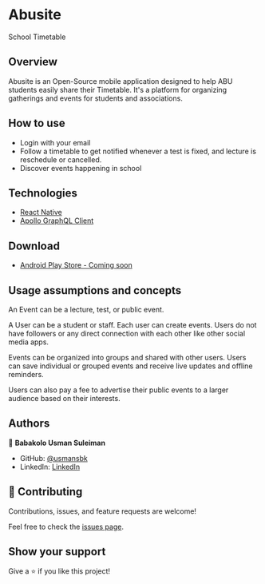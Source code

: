 # Abusite

School Timetable

## Overview

Abusite is an Open-Source mobile application designed to help ABU students easily share their Timetable. It's a platform for organizing gatherings and events for students and associations.

## How to use

- Login with your email
- Follow a timetable to get notified whenever a test is fixed, and lecture is reschedule or cancelled.
- Discover events happening in school

## Technologies

- [React Native](https://reactnative.dev/)
- [Apollo GraphQL Client](https://www.apollographql.com/)

## Download

- [Android Play Store - Coming soon]()

## Usage assumptions and concepts

An Event can be a lecture, test, or public event.

A User can be a student or staff. Each user can create events. Users do not have followers or any direct connection with each other like other social media apps.

Events can be organized into groups and shared with other users. Users can save individual or grouped events and receive live updates and offline reminders.

Users can also pay a fee to advertise their public events to a larger audience based on their interests.

## Authors

👤 **Babakolo Usman Suleiman**

- GitHub: [@usmansbk](https://github.com/usmansbk)
- LinkedIn: [LinkedIn](https://www.linkedin.com/in/usmansbk/)

## 🤝 Contributing

Contributions, issues, and feature requests are welcome!

Feel free to check the [issues page](../../issues/).

## Show your support

Give a ⭐️ if you like this project!
